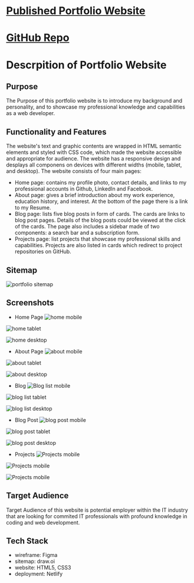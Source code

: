 # [Published Portfolio Website](https://effulgent-salamander-4ef5ab.netlify.app/)

# [GitHub Repo](https://github.com/Dandandan-mo/T1A2-Portfolio)

# Descrpition of Portfolio Website

## Purpose

The Purpose of this portfolio website is to introduce my background and personality, and to showcase my professional knowledge and capabilities as a web developer. 

## Functionality and Features

The website's text and graphic contents are wrapped in HTML semantic elements and styled with CSS code, which made the website accessible and appropriate for audience. The website has a responsive design and desplays all componens on devices with different widths (mobile, tablet, and desktop). The website consists of four main pages:
- Home page: contains my profile photo, contact details, and links to my professional accounts in Github, LinkedIn and Facebook. 
- About page: gives a brief introduction about my work experience, education history, and interest. At the bottom of the page there is a link to my Resume. 
- Blog page: lists five blog posts in form of cards. The cards are links to blog post pages. Details of the blog posts could be viewed at the click of the cards. The page also includes a sidebar made of two components: a search bar and a subscription form. 
- Projects page: list projects that showcase my professional skills and capabilities. Projects are also listed in cards which redirect to project repositories on GitHub. 

## Sitemap
![portfolio sitemap](docs/Sitemap.png)
## Screenshots
- Home Page
![home mobile](docs/screenshots/home1.png)

![home tablet](docs/screenshots/home2.png)

![home desktop](docs/screenshots/home3.png)

- About Page
![about mobile](docs/screenshots/about1.png)

![about tablet](docs/screenshots/about2.png)

![about desktop](docs/screenshots/about3.png)

- Blog
![Blog list mobile](docs/screenshots/blog-list1.png)

![blog list tablet](docs/screenshots/blog-list2.png)

![blog list desktop](docs/screenshots/blog-list3.png)

- Blog Post
![blog post mobile](docs/screenshots/blog-post1.png)

![blog post tablet](docs/screenshots/blog-post2.png)

![blog post desktop](docs/screenshots/blog-post3.png)

- Projects
![Projects mobile](docs/screenshots/projects1.png)

![Projects mobile](docs/screenshots/projects2.png)

![Projects mobile](docs/screenshots/projects3.png)

## Target Audience

Target Audience of this website is potential employer within the IT industry that are looking for commited IT professionals with profound knowledge in coding and web development. 

## Tech Stack
- wireframe: Figma
- sitemap: draw.oi
- website: HTML5, CSS3
- deployment: Netlify


